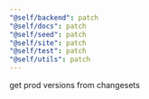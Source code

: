 ```yaml
---
"@self/backend": patch
"@self/docs": patch
"@self/seed": patch
"@self/site": patch
"@self/test": patch
"@self/utils": patch
---
```


get prod versions from changesets
